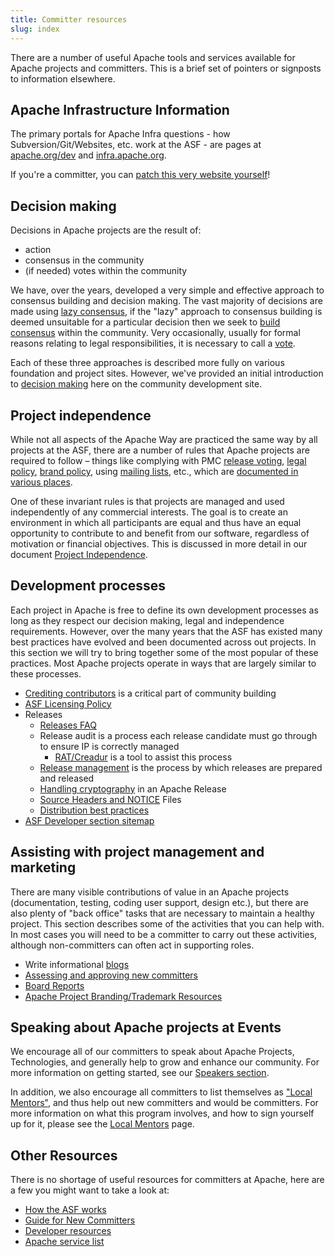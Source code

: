 ```yaml
---
title: Committer resources
slug: index
---
```


There are a number of useful Apache tools and services available for Apache projects
 and committers.  This is a brief set of pointers or signposts to information elsewhere.

## Apache Infrastructure Information

The primary portals for Apache Infra questions - how Subversion/Git/Websites, etc. work at the ASF - are pages at <a href="https://www.apache.org/dev/" target="_blank">apache.org/dev</a> and <a href="https://www.infra.apache.org" target="_blank">infra.apache.org</a>.

If you're a committer, you can [patch this very website yourself][2]!

## Decision making

Decisions in Apache projects are the result of:

  - action
  - consensus in the community 
  - (if needed) votes within the community

We have, over the years, developed a very simple and effective approach to 
consensus building and decision making. The vast majority of decisions are made
using [lazy consensus][3], if the "lazy" approach to consensus building is deemed
unsuitable for a particular decision then we seek to [build consensus][4] within
the community. Very occasionally, usually for formal reasons relating to legal 
responsibilities, it is necessary to call a [vote][5].

Each of these three approaches is described more fully on various foundation 
and project sites. However, we've provided an initial introduction to [decision
making][6] here on the community development site.

## Project independence

While not all aspects of the Apache Way are practiced the same way by 
all projects at the ASF, there are a number of rules that Apache 
projects are required to follow – things like complying with PMC 
[release voting][7], [legal policy][8], [brand policy][9], 
using [mailing lists][10], etc., which are [documented in various places][11]. 

One of these invariant rules is that projects are managed and used
independently of any commercial interests. The goal is to create an 
environment in which all participants are equal and thus have an equal
opportunity to contribute to and benefit from our software, regardless
of motivation or financial objectives. This is discussed in more detail
in our document [Project Independence][12].

<a name="Index-Assistingwithprojectmanagement"></a>

## Development processes

Each project in Apache is free to define its own development processes as 
long as they respect our decision making, legal and independence requirements.
However, over the many years that the ASF has existed many best practices have 
evolved and been documented across out projects. In this section we will try to 
bring together some of the most popular of these practices. Most Apache projects
operate in ways that are largely similar to these processes.

  * [Crediting contributors][13] is a critical part of community building
  * [ASF Licensing Policy][14]
  * Releases
    * [Releases FAQ][15]
    * Release audit is a process each release candidate must go through to ensure IP is correctly managed
      * [RAT/Creadur][16] is a tool to assist this process
    * [Release management][17] is the process by which releases are prepared and released
    * [Handling cryptography][18] in an Apache Release
    * [Source Headers and NOTICE][19] Files
    * [Distribution best practices][20]
  * [ASF Developer section sitemap][21]

## Assisting with project management and marketing

There are many visible contributions of value in an Apache projects
(documentation, testing, coding user support, design etc.), but there are
also plenty of "back office" tasks that are necessary to maintain a healthy
project. This section describes some of the activities that you can help
with. In most cases you will need to be a committer to carry out these
activities, although non-committers can often act in supporting roles.

 * Write informational [blogs][22]
 * [Assessing and approving new committers](/newcommitter.html)
 * [Board Reports](/boardreport.html)
 * [Apache Project Branding/Trademark Resources](https://www.apache.org/foundation/marks/resources)

## Speaking about Apache projects at Events

We encourage all of our committers to speak about Apache Projects, 
Technologies, and generally help to grow and enhance our community.
For more information on getting started, see our 
[Speakers section](/speakers/).

In addition, we also encourage all committers to list themselves as
["Local Mentors"](/localmentors.html), and thus help out new committers
and would be committers. For more information on what this program involves,
and how to sign yourself up for it, please see the 
[Local Mentors](/localmentors.html) page.

## Other Resources

There is no shortage of useful resources for committers at Apache, 
here are a few you might want to take a look at:

  - [How the ASF works][23]
  - [Guide for New Committers][24]
  - [Developer resources][25]
  - [Apache service list][26]


  [1]: https://www.apache.org/dev/
  [2]: /newbiefaq.html#websitecms
  [3]: /committers/lazyConsensus.html
  [4]: /committers/consensusBuilding.html
  [5]: /committes/voting.html
  [6]: /committers/decisionMaking.html
  [7]: https://www.apache.org/legal/release-policy.html
  [8]: https://www.apache.org/legal/
  [9]: https://www.apache.org/foundation/marks/
  [10]: https://www.apache.org/dev/#mail
  [11]: https://blogs.apache.org/comdev/entry/what_makes_apache_projects_different
  [12]: /projectIndependence.html
  [13]: https://subversion.apache.org/docs/community-guide/conventions.html#crediting
  [14]: https://www.apache.org/legal/resolved.html
  [15]: https://www.apache.org/legal/release-policy.html
  [16]: https://incubator.apache.org/rat/
  [17]: https://sling.apache.org/site/release-management.html
  [18]: https://infra.apache.org/crypto.html
  [19]: https://www.apache.org/legal/src-headers.html
  [20]: https://incubator.apache.org/guides/releasemanagement.html#distribution-best-practice
  [21]: https://www.apache.org/dev/
  [22]: https://infra.apache.org/project-blogs
  [23]: https://www.apache.org/foundation/how-it-works.html
  [24]: https://infra.apache.org/new-committers-guide.html
  [25]: https://www.apache.org/dev
  [26]: https://infra.apache.org/services.html
